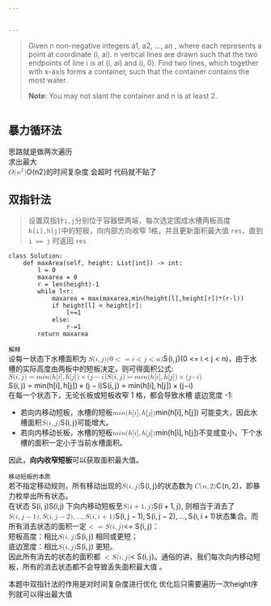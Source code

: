 ```yaml
---


---
```


<blockquote>
<p>Given n non-negative integers a1, a2, …, an , where each represents a point at coordinate (i, ai). n vertical lines are drawn such that the two endpoints of line i is at (i, ai) and (i, 0). Find two lines, which together with x-axis forms a container, such that the container contains the most water.</p>
<p><strong>Note</strong>: You may not slant the container and n is at least 2.</p>
</blockquote>
<p><img src="https://s3-lc-upload.s3.amazonaws.com/uploads/2018/07/17/question_11.jpg" alt=""></p>
<h2 id="暴力循环法">暴力循环法</h2>
<p>思路就是做两次遍历<br>
求出最大<br>
<span class="katex--inline"><span class="katex"><span class="katex-mathml"><math><semantics><mrow><mi>O</mi><mo stretchy="false">(</mo><msup><mi>n</mi><mn>2</mn></msup><mo stretchy="false">)</mo></mrow><annotation encoding="application/x-tex">O(n^2)</annotation></semantics></math></span><span class="katex-html" aria-hidden="true"><span class="base"><span class="strut" style="height: 1.06411em; vertical-align: -0.25em;"></span><span class="mord mathdefault" style="margin-right: 0.02778em;">O</span><span class="mopen">(</span><span class="mord"><span class="mord mathdefault">n</span><span class="msupsub"><span class="vlist-t"><span class="vlist-r"><span class="vlist" style="height: 0.814108em;"><span class="" style="top: -3.063em; margin-right: 0.05em;"><span class="pstrut" style="height: 2.7em;"></span><span class="sizing reset-size6 size3 mtight"><span class="mord mtight">2</span></span></span></span></span></span></span></span><span class="mclose">)</span></span></span></span></span>的时间复杂度 会超时 代码就不贴了</p>
<h2 id="双指针法">双指针法</h2>
<blockquote>
<p>设置双指针<code>i,j</code>分别位于容器壁两端，每次选定围成水槽两板高度 <code>h[i],h[j]</code>中的短板，向内部方向收窄 1格，并且更新面积最大值 <code>res</code>，直到 <code>i == j</code> 时返回 <code>res</code></p>
</blockquote>
<pre class=" language-python"><code class="prism  language-python"><span class="token keyword">class</span> <span class="token class-name">Solution</span><span class="token punctuation">:</span>
    <span class="token keyword">def</span> <span class="token function">maxArea</span><span class="token punctuation">(</span>self<span class="token punctuation">,</span> height<span class="token punctuation">:</span> List<span class="token punctuation">[</span><span class="token builtin">int</span><span class="token punctuation">]</span><span class="token punctuation">)</span> <span class="token operator">-</span><span class="token operator">&gt;</span> <span class="token builtin">int</span><span class="token punctuation">:</span>
        l <span class="token operator">=</span> <span class="token number">0</span>
        maxarea <span class="token operator">=</span> <span class="token number">0</span>
        r <span class="token operator">=</span> <span class="token builtin">len</span><span class="token punctuation">(</span>height<span class="token punctuation">)</span><span class="token operator">-</span><span class="token number">1</span>
        <span class="token keyword">while</span> l<span class="token operator">&lt;</span>r<span class="token punctuation">:</span>
            maxarea <span class="token operator">=</span> <span class="token builtin">max</span><span class="token punctuation">(</span>maxarea<span class="token punctuation">,</span><span class="token builtin">min</span><span class="token punctuation">(</span>height<span class="token punctuation">[</span>l<span class="token punctuation">]</span><span class="token punctuation">,</span>height<span class="token punctuation">[</span>r<span class="token punctuation">]</span><span class="token punctuation">)</span><span class="token operator">*</span><span class="token punctuation">(</span>r<span class="token operator">-</span>l<span class="token punctuation">)</span><span class="token punctuation">)</span>
            <span class="token keyword">if</span> height<span class="token punctuation">[</span>l<span class="token punctuation">]</span> <span class="token operator">&lt;</span> height<span class="token punctuation">[</span>r<span class="token punctuation">]</span><span class="token punctuation">:</span>
                l<span class="token operator">+=</span><span class="token number">1</span>
            <span class="token keyword">else</span><span class="token punctuation">:</span>
                r<span class="token operator">-=</span><span class="token number">1</span>
        <span class="token keyword">return</span> maxarea
</code></pre>
<p><code>解释</code><br>
设每一状态下水槽面积为 <span class="katex--inline"><span class="katex"><span class="katex-mathml"><math><semantics><mrow><mi>S</mi><mo stretchy="false">(</mo><mi>i</mi><mo separator="true">,</mo><mi>j</mi><mo stretchy="false">)</mo><mo stretchy="false">(</mo><mn>0</mn><mo>&lt;</mo><mo>=</mo><mi>i</mi><mo>&lt;</mo><mi>j</mi><mo>&lt;</mo><mi>n</mi><mo stretchy="false">)</mo></mrow><annotation encoding="application/x-tex">S(i, j)(0&lt;=i&lt;j&lt;n)</annotation></semantics></math></span><span class="katex-html" aria-hidden="true"><span class="base"><span class="strut" style="height: 1em; vertical-align: -0.25em;"></span><span class="mord mathdefault" style="margin-right: 0.05764em;">S</span><span class="mopen">(</span><span class="mord mathdefault">i</span><span class="mpunct">,</span><span class="mspace" style="margin-right: 0.166667em;"></span><span class="mord mathdefault" style="margin-right: 0.05724em;">j</span><span class="mclose">)</span><span class="mopen">(</span><span class="mord">0</span><span class="mspace" style="margin-right: 0.277778em;"></span><span class="mrel">&lt;</span></span><span class="base"><span class="strut" style="height: 0.36687em; vertical-align: 0em;"></span><span class="mrel">=</span><span class="mspace" style="margin-right: 0.277778em;"></span></span><span class="base"><span class="strut" style="height: 0.69862em; vertical-align: -0.0391em;"></span><span class="mord mathdefault">i</span><span class="mspace" style="margin-right: 0.277778em;"></span><span class="mrel">&lt;</span><span class="mspace" style="margin-right: 0.277778em;"></span></span><span class="base"><span class="strut" style="height: 0.85396em; vertical-align: -0.19444em;"></span><span class="mord mathdefault" style="margin-right: 0.05724em;">j</span><span class="mspace" style="margin-right: 0.277778em;"></span><span class="mrel">&lt;</span><span class="mspace" style="margin-right: 0.277778em;"></span></span><span class="base"><span class="strut" style="height: 1em; vertical-align: -0.25em;"></span><span class="mord mathdefault">n</span><span class="mclose">)</span></span></span></span></span>，由于水槽的实际高度由两板中的短板决定，则可得面积公式:<br>
<span class="katex--inline"><span class="katex"><span class="katex-mathml"><math><semantics><mrow><mi>S</mi><mo stretchy="false">(</mo><mi>i</mi><mo separator="true">,</mo><mi>j</mi><mo stretchy="false">)</mo><mo>=</mo><mi>m</mi><mi>i</mi><mi>n</mi><mo stretchy="false">(</mo><mi>h</mi><mo stretchy="false">[</mo><mi>i</mi><mo stretchy="false">]</mo><mo separator="true">,</mo><mi>h</mi><mo stretchy="false">[</mo><mi>j</mi><mo stretchy="false">]</mo><mo stretchy="false">)</mo><mo>×</mo><mo stretchy="false">(</mo><mi>j</mi><mo>−</mo><mi>i</mi><mo stretchy="false">)</mo><mi>S</mi><mo stretchy="false">(</mo><mi>i</mi><mo separator="true">,</mo><mi>j</mi><mo stretchy="false">)</mo><mo>=</mo><mi>m</mi><mi>i</mi><mi>n</mi><mo stretchy="false">(</mo><mi>h</mi><mo stretchy="false">[</mo><mi>i</mi><mo stretchy="false">]</mo><mo separator="true">,</mo><mi>h</mi><mo stretchy="false">[</mo><mi>j</mi><mo stretchy="false">]</mo><mo stretchy="false">)</mo><mo>×</mo><mo stretchy="false">(</mo><mi>j</mi><mi mathvariant="normal">−</mi><mi>i</mi><mo stretchy="false">)</mo></mrow><annotation encoding="application/x-tex">S(i, j) = min(h[i], h[j]) × (j - i)S(i,j)=min(h[i],h[j])×(j−i)</annotation></semantics></math></span><span class="katex-html" aria-hidden="true"><span class="base"><span class="strut" style="height: 1em; vertical-align: -0.25em;"></span><span class="mord mathdefault" style="margin-right: 0.05764em;">S</span><span class="mopen">(</span><span class="mord mathdefault">i</span><span class="mpunct">,</span><span class="mspace" style="margin-right: 0.166667em;"></span><span class="mord mathdefault" style="margin-right: 0.05724em;">j</span><span class="mclose">)</span><span class="mspace" style="margin-right: 0.277778em;"></span><span class="mrel">=</span><span class="mspace" style="margin-right: 0.277778em;"></span></span><span class="base"><span class="strut" style="height: 1em; vertical-align: -0.25em;"></span><span class="mord mathdefault">m</span><span class="mord mathdefault">i</span><span class="mord mathdefault">n</span><span class="mopen">(</span><span class="mord mathdefault">h</span><span class="mopen">[</span><span class="mord mathdefault">i</span><span class="mclose">]</span><span class="mpunct">,</span><span class="mspace" style="margin-right: 0.166667em;"></span><span class="mord mathdefault">h</span><span class="mopen">[</span><span class="mord mathdefault" style="margin-right: 0.05724em;">j</span><span class="mclose">]</span><span class="mclose">)</span><span class="mspace" style="margin-right: 0.222222em;"></span><span class="mbin">×</span><span class="mspace" style="margin-right: 0.222222em;"></span></span><span class="base"><span class="strut" style="height: 1em; vertical-align: -0.25em;"></span><span class="mopen">(</span><span class="mord mathdefault" style="margin-right: 0.05724em;">j</span><span class="mspace" style="margin-right: 0.222222em;"></span><span class="mbin">−</span><span class="mspace" style="margin-right: 0.222222em;"></span></span><span class="base"><span class="strut" style="height: 1em; vertical-align: -0.25em;"></span><span class="mord mathdefault">i</span><span class="mclose">)</span><span class="mord mathdefault" style="margin-right: 0.05764em;">S</span><span class="mopen">(</span><span class="mord mathdefault">i</span><span class="mpunct">,</span><span class="mspace" style="margin-right: 0.166667em;"></span><span class="mord mathdefault" style="margin-right: 0.05724em;">j</span><span class="mclose">)</span><span class="mspace" style="margin-right: 0.277778em;"></span><span class="mrel">=</span><span class="mspace" style="margin-right: 0.277778em;"></span></span><span class="base"><span class="strut" style="height: 1em; vertical-align: -0.25em;"></span><span class="mord mathdefault">m</span><span class="mord mathdefault">i</span><span class="mord mathdefault">n</span><span class="mopen">(</span><span class="mord mathdefault">h</span><span class="mopen">[</span><span class="mord mathdefault">i</span><span class="mclose">]</span><span class="mpunct">,</span><span class="mspace" style="margin-right: 0.166667em;"></span><span class="mord mathdefault">h</span><span class="mopen">[</span><span class="mord mathdefault" style="margin-right: 0.05724em;">j</span><span class="mclose">]</span><span class="mclose">)</span><span class="mspace" style="margin-right: 0.222222em;"></span><span class="mbin">×</span><span class="mspace" style="margin-right: 0.222222em;"></span></span><span class="base"><span class="strut" style="height: 1em; vertical-align: -0.25em;"></span><span class="mopen">(</span><span class="mord mathdefault" style="margin-right: 0.05724em;">j</span><span class="mord">−</span><span class="mord mathdefault">i</span><span class="mclose">)</span></span></span></span></span><br>
在每一个状态下，无论长板或短板收窄 1 格，都会导致水槽 底边宽度 -1:</p>
<ul>
<li>若向内移动短板，水槽的短板<span class="katex--inline"><span class="katex"><span class="katex-mathml"><math><semantics><mrow><mi>m</mi><mi>i</mi><mi>n</mi><mo stretchy="false">(</mo><mi>h</mi><mo stretchy="false">[</mo><mi>i</mi><mo stretchy="false">]</mo><mo separator="true">,</mo><mi>h</mi><mo stretchy="false">[</mo><mi>j</mi><mo stretchy="false">]</mo><mo stretchy="false">)</mo></mrow><annotation encoding="application/x-tex">min(h[i],h[j])</annotation></semantics></math></span><span class="katex-html" aria-hidden="true"><span class="base"><span class="strut" style="height: 1em; vertical-align: -0.25em;"></span><span class="mord mathdefault">m</span><span class="mord mathdefault">i</span><span class="mord mathdefault">n</span><span class="mopen">(</span><span class="mord mathdefault">h</span><span class="mopen">[</span><span class="mord mathdefault">i</span><span class="mclose">]</span><span class="mpunct">,</span><span class="mspace" style="margin-right: 0.166667em;"></span><span class="mord mathdefault">h</span><span class="mopen">[</span><span class="mord mathdefault" style="margin-right: 0.05724em;">j</span><span class="mclose">]</span><span class="mclose">)</span></span></span></span></span> 可能变大，因此水槽面积<span class="katex--inline"><span class="katex"><span class="katex-mathml"><math><semantics><mrow><mi>S</mi><mo stretchy="false">(</mo><mi>i</mi><mo separator="true">,</mo><mi>j</mi><mo stretchy="false">)</mo></mrow><annotation encoding="application/x-tex">S(i,j)</annotation></semantics></math></span><span class="katex-html" aria-hidden="true"><span class="base"><span class="strut" style="height: 1em; vertical-align: -0.25em;"></span><span class="mord mathdefault" style="margin-right: 0.05764em;">S</span><span class="mopen">(</span><span class="mord mathdefault">i</span><span class="mpunct">,</span><span class="mspace" style="margin-right: 0.166667em;"></span><span class="mord mathdefault" style="margin-right: 0.05724em;">j</span><span class="mclose">)</span></span></span></span></span>可能增大。</li>
<li>若向内移动长板，水槽的短板<span class="katex--inline"><span class="katex"><span class="katex-mathml"><math><semantics><mrow><mi>m</mi><mi>i</mi><mi>n</mi><mo stretchy="false">(</mo><mi>h</mi><mo stretchy="false">[</mo><mi>i</mi><mo stretchy="false">]</mo><mo separator="true">,</mo><mi>h</mi><mo stretchy="false">[</mo><mi>j</mi><mo stretchy="false">]</mo><mo stretchy="false">)</mo></mrow><annotation encoding="application/x-tex">min(h[i],h[j])</annotation></semantics></math></span><span class="katex-html" aria-hidden="true"><span class="base"><span class="strut" style="height: 1em; vertical-align: -0.25em;"></span><span class="mord mathdefault">m</span><span class="mord mathdefault">i</span><span class="mord mathdefault">n</span><span class="mopen">(</span><span class="mord mathdefault">h</span><span class="mopen">[</span><span class="mord mathdefault">i</span><span class="mclose">]</span><span class="mpunct">,</span><span class="mspace" style="margin-right: 0.166667em;"></span><span class="mord mathdefault">h</span><span class="mopen">[</span><span class="mord mathdefault" style="margin-right: 0.05724em;">j</span><span class="mclose">]</span><span class="mclose">)</span></span></span></span></span>不变或变小，下个水槽的面积一定小于当前水槽面积。</li>
</ul>
<p>因此，<strong>向内收窄短板</strong>可以获取面积最大值。</p>
<p><code>移动短板的本质</code><br>
若不指定移动规则，所有移动出现的<span class="katex--inline"><span class="katex"><span class="katex-mathml"><math><semantics><mrow><mi>S</mi><mo stretchy="false">(</mo><mi>i</mi><mo separator="true">,</mo><mi>j</mi><mo stretchy="false">)</mo></mrow><annotation encoding="application/x-tex">S(i,j)</annotation></semantics></math></span><span class="katex-html" aria-hidden="true"><span class="base"><span class="strut" style="height: 1em; vertical-align: -0.25em;"></span><span class="mord mathdefault" style="margin-right: 0.05764em;">S</span><span class="mopen">(</span><span class="mord mathdefault">i</span><span class="mpunct">,</span><span class="mspace" style="margin-right: 0.166667em;"></span><span class="mord mathdefault" style="margin-right: 0.05724em;">j</span><span class="mclose">)</span></span></span></span></span>的状态数为 <span class="katex--inline"><span class="katex"><span class="katex-mathml"><math><semantics><mrow><mi>C</mi><mo stretchy="false">(</mo><mi>n</mi><mo separator="true">,</mo><mn>2</mn><mo stretchy="false">)</mo></mrow><annotation encoding="application/x-tex">C(n, 2)</annotation></semantics></math></span><span class="katex-html" aria-hidden="true"><span class="base"><span class="strut" style="height: 1em; vertical-align: -0.25em;"></span><span class="mord mathdefault" style="margin-right: 0.07153em;">C</span><span class="mopen">(</span><span class="mord mathdefault">n</span><span class="mpunct">,</span><span class="mspace" style="margin-right: 0.166667em;"></span><span class="mord">2</span><span class="mclose">)</span></span></span></span></span>，即暴力枚举出所有状态。<br>
在状态 S(i, j)S(i,j) 下向内移动短板至<span class="katex--inline"><span class="katex"><span class="katex-mathml"><math><semantics><mrow><mi>S</mi><mo stretchy="false">(</mo><mi>i</mi><mo>+</mo><mn>1</mn><mo separator="true">,</mo><mi>j</mi><mo stretchy="false">)</mo></mrow><annotation encoding="application/x-tex">S(i+1,j)</annotation></semantics></math></span><span class="katex-html" aria-hidden="true"><span class="base"><span class="strut" style="height: 1em; vertical-align: -0.25em;"></span><span class="mord mathdefault" style="margin-right: 0.05764em;">S</span><span class="mopen">(</span><span class="mord mathdefault">i</span><span class="mspace" style="margin-right: 0.222222em;"></span><span class="mbin">+</span><span class="mspace" style="margin-right: 0.222222em;"></span></span><span class="base"><span class="strut" style="height: 1em; vertical-align: -0.25em;"></span><span class="mord">1</span><span class="mpunct">,</span><span class="mspace" style="margin-right: 0.166667em;"></span><span class="mord mathdefault" style="margin-right: 0.05724em;">j</span><span class="mclose">)</span></span></span></span></span>, 则相当于消去了<span class="katex--inline"><span class="katex"><span class="katex-mathml"><math><semantics><mrow><mi>S</mi><mo stretchy="false">(</mo><mi>i</mi><mo separator="true">,</mo><mi>j</mi><mo>−</mo><mn>1</mn><mo stretchy="false">)</mo><mo separator="true">,</mo><mi>S</mi><mo stretchy="false">(</mo><mi>i</mi><mo separator="true">,</mo><mi>j</mi><mo>−</mo><mn>2</mn><mo stretchy="false">)</mo><mo separator="true">,</mo><mi mathvariant="normal">.</mi><mi mathvariant="normal">.</mi><mi mathvariant="normal">.</mi><mo separator="true">,</mo><mi>S</mi><mo stretchy="false">(</mo><mi>i</mi><mo separator="true">,</mo><mi>i</mi><mo>+</mo><mn>1</mn><mo stretchy="false">)</mo></mrow><annotation encoding="application/x-tex">S(i, j - 1), S(i, j - 2), ... , S(i, i + 1)</annotation></semantics></math></span><span class="katex-html" aria-hidden="true"><span class="base"><span class="strut" style="height: 1em; vertical-align: -0.25em;"></span><span class="mord mathdefault" style="margin-right: 0.05764em;">S</span><span class="mopen">(</span><span class="mord mathdefault">i</span><span class="mpunct">,</span><span class="mspace" style="margin-right: 0.166667em;"></span><span class="mord mathdefault" style="margin-right: 0.05724em;">j</span><span class="mspace" style="margin-right: 0.222222em;"></span><span class="mbin">−</span><span class="mspace" style="margin-right: 0.222222em;"></span></span><span class="base"><span class="strut" style="height: 1em; vertical-align: -0.25em;"></span><span class="mord">1</span><span class="mclose">)</span><span class="mpunct">,</span><span class="mspace" style="margin-right: 0.166667em;"></span><span class="mord mathdefault" style="margin-right: 0.05764em;">S</span><span class="mopen">(</span><span class="mord mathdefault">i</span><span class="mpunct">,</span><span class="mspace" style="margin-right: 0.166667em;"></span><span class="mord mathdefault" style="margin-right: 0.05724em;">j</span><span class="mspace" style="margin-right: 0.222222em;"></span><span class="mbin">−</span><span class="mspace" style="margin-right: 0.222222em;"></span></span><span class="base"><span class="strut" style="height: 1em; vertical-align: -0.25em;"></span><span class="mord">2</span><span class="mclose">)</span><span class="mpunct">,</span><span class="mspace" style="margin-right: 0.166667em;"></span><span class="mord">.</span><span class="mord">.</span><span class="mord">.</span><span class="mpunct">,</span><span class="mspace" style="margin-right: 0.166667em;"></span><span class="mord mathdefault" style="margin-right: 0.05764em;">S</span><span class="mopen">(</span><span class="mord mathdefault">i</span><span class="mpunct">,</span><span class="mspace" style="margin-right: 0.166667em;"></span><span class="mord mathdefault">i</span><span class="mspace" style="margin-right: 0.222222em;"></span><span class="mbin">+</span><span class="mspace" style="margin-right: 0.222222em;"></span></span><span class="base"><span class="strut" style="height: 1em; vertical-align: -0.25em;"></span><span class="mord">1</span><span class="mclose">)</span></span></span></span></span>状态集合。而所有消去状态的面积一定<span class="katex--inline"><span class="katex"><span class="katex-mathml"><math><semantics><mrow><mo>&lt;</mo><mo>=</mo><mi>S</mi><mo stretchy="false">(</mo><mi>i</mi><mo separator="true">,</mo><mi>j</mi><mo stretchy="false">)</mo></mrow><annotation encoding="application/x-tex">&lt;= S(i, j)</annotation></semantics></math></span><span class="katex-html" aria-hidden="true"><span class="base"><span class="strut" style="height: 0.5782em; vertical-align: -0.0391em;"></span><span class="mrel">&lt;</span></span><span class="base"><span class="strut" style="height: 0.36687em; vertical-align: 0em;"></span><span class="mrel">=</span><span class="mspace" style="margin-right: 0.277778em;"></span></span><span class="base"><span class="strut" style="height: 1em; vertical-align: -0.25em;"></span><span class="mord mathdefault" style="margin-right: 0.05764em;">S</span><span class="mopen">(</span><span class="mord mathdefault">i</span><span class="mpunct">,</span><span class="mspace" style="margin-right: 0.166667em;"></span><span class="mord mathdefault" style="margin-right: 0.05724em;">j</span><span class="mclose">)</span></span></span></span></span>：<br>
短板高度：相比<span class="katex--inline"><span class="katex"><span class="katex-mathml"><math><semantics><mrow><mi>S</mi><mo stretchy="false">(</mo><mi>i</mi><mo separator="true">,</mo><mi>j</mi><mo stretchy="false">)</mo></mrow><annotation encoding="application/x-tex">S(i,j)</annotation></semantics></math></span><span class="katex-html" aria-hidden="true"><span class="base"><span class="strut" style="height: 1em; vertical-align: -0.25em;"></span><span class="mord mathdefault" style="margin-right: 0.05764em;">S</span><span class="mopen">(</span><span class="mord mathdefault">i</span><span class="mpunct">,</span><span class="mspace" style="margin-right: 0.166667em;"></span><span class="mord mathdefault" style="margin-right: 0.05724em;">j</span><span class="mclose">)</span></span></span></span></span> 相同或更短；<br>
底边宽度：相比<span class="katex--inline"><span class="katex"><span class="katex-mathml"><math><semantics><mrow><mi>S</mi><mo stretchy="false">(</mo><mi>i</mi><mo separator="true">,</mo><mi>j</mi><mo stretchy="false">)</mo></mrow><annotation encoding="application/x-tex">S(i,j)</annotation></semantics></math></span><span class="katex-html" aria-hidden="true"><span class="base"><span class="strut" style="height: 1em; vertical-align: -0.25em;"></span><span class="mord mathdefault" style="margin-right: 0.05764em;">S</span><span class="mopen">(</span><span class="mord mathdefault">i</span><span class="mpunct">,</span><span class="mspace" style="margin-right: 0.166667em;"></span><span class="mord mathdefault" style="margin-right: 0.05724em;">j</span><span class="mclose">)</span></span></span></span></span> 更短。<br>
因此所有消去的状态的面积都 <span class="katex--inline"><span class="katex"><span class="katex-mathml"><math><semantics><mrow><mo>&lt;</mo><mi>S</mi><mo stretchy="false">(</mo><mi>i</mi><mo separator="true">,</mo><mi>j</mi><mo stretchy="false">)</mo></mrow><annotation encoding="application/x-tex">&lt; S(i, j)</annotation></semantics></math></span><span class="katex-html" aria-hidden="true"><span class="base"><span class="strut" style="height: 0.5782em; vertical-align: -0.0391em;"></span><span class="mrel">&lt;</span><span class="mspace" style="margin-right: 0.277778em;"></span></span><span class="base"><span class="strut" style="height: 1em; vertical-align: -0.25em;"></span><span class="mord mathdefault" style="margin-right: 0.05764em;">S</span><span class="mopen">(</span><span class="mord mathdefault">i</span><span class="mpunct">,</span><span class="mspace" style="margin-right: 0.166667em;"></span><span class="mord mathdefault" style="margin-right: 0.05724em;">j</span><span class="mclose">)</span></span></span></span></span>。通俗的讲，我们每次向内移动短板，所有的消去状态都不会导致丢失面积最大值 。</p>
<p>本题中双指针法的作用是对时间复杂度进行优化 优化后只需要遍历一次height序列就可以得出最大值</p>

